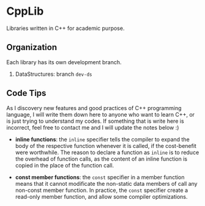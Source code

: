 # CppLib

Libraries written in C++ for academic purpose. 

## Organization

Each library has its own development branch.

1. DataStructures: branch `dev-ds`

## Code Tips

As I discovery new features and good practices of C++ programming language, I will write them down here to anyone who want to learn C++, or is just trying to understand my codes. If something that is write here is incorrect, feel free to contact me and I will update the notes below :)

- **inline functions**: the `inline` specifier tells the compiler to expand the body of the respective function whenever it is called, if the cost-benefit were worthwhile. The reason to declare a function as `inline` is to reduce the overhead of function calls, as the content of an inline function is copied in the place of the function call.

- **const member functions**: the `const` specifier in a member function means that it cannot modificate the non-static data members of call any non-const member function. In practice, the `const` specifier create a read-only member function, and allow some compiler optimizations.
